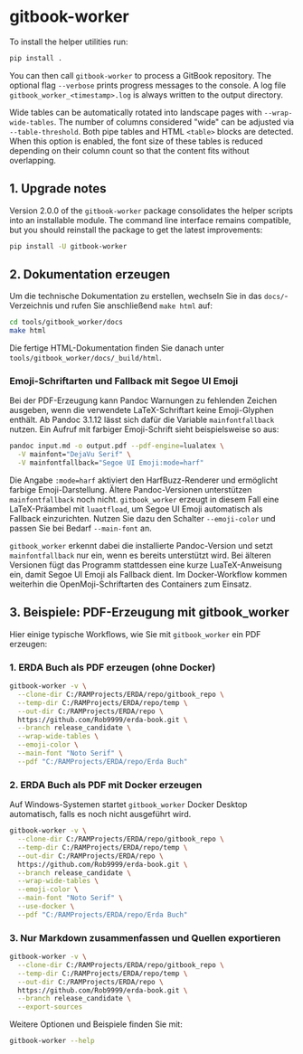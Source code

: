# gitbook-worker

To install the helper utilities run:

```bash
pip install .
```

You can then call `gitbook-worker` to process a GitBook repository.
The optional flag `--verbose` prints progress messages to the console. A log
file `gitbook_worker_<timestamp>.log` is always written to the output directory.

Wide tables can be automatically rotated into landscape pages with
`--wrap-wide-tables`. The number of columns considered "wide" can be adjusted
via `--table-threshold`. Both pipe tables and HTML `<table>` blocks are
detected. When this option is enabled, the font size of these tables is reduced
depending on their column count so that the content fits without overlapping.

## 1. Upgrade notes

Version 2.0.0 of the `gitbook-worker` package consolidates the helper scripts into
an installable module. The command line interface remains compatible, but you
should reinstall the package to get the latest improvements:

```bash
pip install -U gitbook-worker
```

## 2. Dokumentation erzeugen

Um die technische Dokumentation zu erstellen, wechseln Sie in das `docs/`-Verzeichnis und rufen Sie anschließend `make html` auf:

```bash
cd tools/gitbook_worker/docs
make html
```

Die fertige HTML-Dokumentation finden Sie danach unter `tools/gitbook_worker/docs/_build/html`.

### Emoji-Schriftarten und Fallback mit Segoe UI Emoji

Bei der PDF-Erzeugung kann Pandoc Warnungen zu fehlenden Zeichen ausgeben,
wenn die verwendete LaTeX-Schriftart keine Emoji-Glyphen enthält. Ab
Pandoc 3.1.12 lässt sich dafür die Variable `mainfontfallback` nutzen. Ein
Aufruf mit farbiger Emoji-Schrift sieht beispielsweise so aus:

```bash
pandoc input.md -o output.pdf --pdf-engine=lualatex \
  -V mainfont="DejaVu Serif" \
  -V mainfontfallback="Segoe UI Emoji:mode=harf"
```

Die Angabe `:mode=harf` aktiviert den HarfBuzz-Renderer und ermöglicht farbige
Emoji-Darstellung. Ältere Pandoc-Versionen unterstützen `mainfontfallback`
noch nicht. `gitbook_worker` erzeugt in diesem Fall eine LaTeX-Präambel mit
`luaotfload`, um Segoe UI Emoji automatisch als Fallback einzurichten. Nutzen
Sie dazu den Schalter `--emoji-color` und passen Sie bei Bedarf `--main-font`
an.

`gitbook_worker` erkennt dabei die installierte Pandoc-Version und setzt
`mainfontfallback` nur ein, wenn es bereits unterstützt wird. Bei älteren
Versionen fügt das Programm stattdessen eine kurze LuaTeX-Anweisung ein, damit
Segoe UI Emoji als Fallback dient. Im Docker-Workflow kommen weiterhin die
OpenMoji-Schriftarten des Containers zum Einsatz.

## 3. Beispiele: PDF-Erzeugung mit gitbook_worker

Hier einige typische Workflows, wie Sie mit `gitbook_worker` ein PDF erzeugen:

### 1. ERDA Buch als PDF erzeugen (ohne Docker)

```bash
gitbook-worker -v \
  --clone-dir C:/RAMProjects/ERDA/repo/gitbook_repo \
  --temp-dir C:/RAMProjects/ERDA/repo/temp \
  --out-dir C:/RAMProjects/ERDA/repo \
  https://github.com/Rob9999/erda-book.git \
  --branch release_candidate \
  --wrap-wide-tables \
  --emoji-color \
  --main-font "Noto Serif" \
  --pdf "C:/RAMProjects/ERDA/repo/Erda Buch"
```

### 2. ERDA Buch als PDF mit Docker erzeugen

Auf Windows-Systemen startet `gitbook_worker` Docker Desktop automatisch,
falls es noch nicht ausgeführt wird.

```bash
gitbook-worker -v \
  --clone-dir C:/RAMProjects/ERDA/repo/gitbook_repo \
  --temp-dir C:/RAMProjects/ERDA/repo/temp \
  --out-dir C:/RAMProjects/ERDA/repo \
  https://github.com/Rob9999/erda-book.git \
  --branch release_candidate \
  --wrap-wide-tables \
  --emoji-color \
  --main-font "Noto Serif" \
  --use-docker \
  --pdf "C:/RAMProjects/ERDA/repo/Erda Buch"
```

### 3. Nur Markdown zusammenfassen und Quellen exportieren

```bash
gitbook-worker -v \
  --clone-dir C:/RAMProjects/ERDA/repo/gitbook_repo \
  --temp-dir C:/RAMProjects/ERDA/repo/temp \
  --out-dir C:/RAMProjects/ERDA/repo \
  https://github.com/Rob9999/erda-book.git \
  --branch release_candidate \
  --export-sources
```

Weitere Optionen und Beispiele finden Sie mit:

```bash
gitbook-worker --help
```